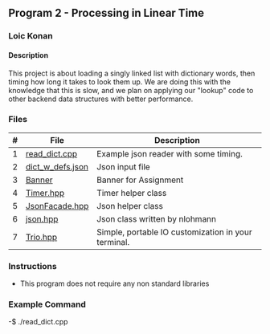 ## Program 2 - Processing in Linear Time

### Loic Konan

#### Description

This project is about loading a singly linked list with dictionary words, then timing how long it takes to look them up. We are doing this with the knowledge that this is slow, and we plan on applying our "lookup" code to other backend data structures with better performance.

### Files

|  #  | File                                 | Description                                         |
| :-: | ------------------------------------ | --------------------------------------------------- |
|  1  | [read_dict.cpp](read_dict.cpp)       | Example json reader with some timing.               |
|  2  | [dict_w_defs.json](dict_w_defs.json) | Json input file                                     |
|  3  | [Banner](Banner)                     | Banner for Assignment                               |
|  4  | [Timer.hpp](Timer.hpp)               | Timer helper class                                  |
|  5  | [JsonFacade.hpp](JsonFacade.hpp)     | Json helper class                                   |
|  6  | [json.hpp](json.hpp)                 | Json class written by nlohmann                      |
|  7  | [Trio.hpp](Trio.hpp)                 | Simple, portable IO customization in your terminal. |

### Instructions

- This program does not require any non standard libraries

### Example Command

-$ ./read_dict.cpp
